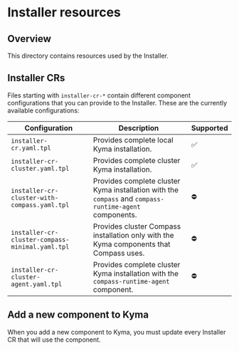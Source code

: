 # Installer resources

## Overview

This directory contains resources used by the Installer.

## Installer CRs

Files starting with `installer-cr-*` contain different component configurations that you can provide to the Installer. These are the currently available configurations:

| Configuration | Description | Supported |
|----------------|------|------|
| `installer-cr.yaml.tpl` | Provides complete local Kyma installation. | ✅ |
| `installer-cr-cluster.yaml.tpl` | Provides complete cluster Kyma installation. | ✅ |
| `installer-cr-cluster-with-compass.yaml.tpl` | Provides complete cluster Kyma installation with the `compass` and `compass-runtime-agent` components. | ⛔️ |
| `installer-cr-cluster-compass-minimal.yaml.tpl` | Provides cluster Compass installation only with the Kyma components that Compass uses. | ⛔️ |
| `installer-cr-cluster-agent.yaml.tpl` | Provides complete cluster Kyma installation with the `compass-runtime-agent` component. | ⛔️ |

## Add a new component to Kyma

When you add a new component to Kyma, you must update every Installer CR that will use the component.
